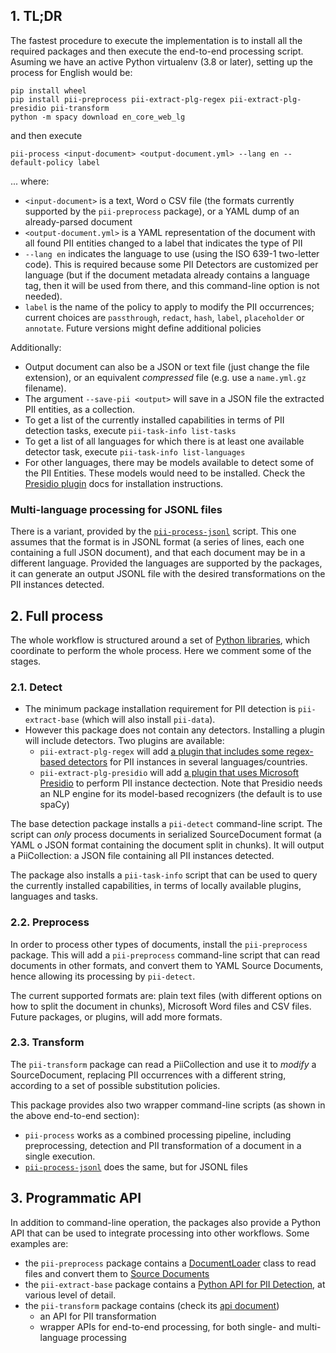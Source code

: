 ## 1. TL;DR

The fastest procedure to execute the implementation is to install all the
required packages and then execute the end-to-end processing script. Asuming
we have an active Python virtualenv (3.8 or later), setting up the process for
English would be:

```
pip install wheel
pip install pii-preprocess pii-extract-plg-regex pii-extract-plg-presidio pii-transform
python -m spacy download en_core_web_lg
```

and then execute

```
pii-process <input-document> <output-document.yml> --lang en --default-policy label
```

... where:

 * `<input-document>` is a text, Word o CSV file (the formats currently supported by
   the `pii-preprocess` package), or a YAML dump of an already-parsed document
 * `<output-document.yml>` is a YAML representation of the document with
   all found PII entities changed to a label that indicates the type of PII
 * `--lang en` indicates the language to use (using the ISO 639-1 two-letter
   code). This is required because some PII Detectors are customized per
   language (but if the document metadata already contains a language tag, then
   it will be used from there, and this command-line option is not needed).
 * `label` is the name of the policy to apply to modify the PII occurrences;
   current choices are `passthrough`, `redact`, `hash`, `label`,
   `placeholder` or `annotate`.  Future versions might define additional
   policies
   
Additionally:

 * Output document can also be a JSON or text file (just change the file
   extension), or an equivalent _compressed_ file (e.g. use a `name.yml.gz` filename).
 * The argument `--save-pii <output>` will save in a JSON file the extracted
   PII entities, as a collection.
 * To get a list of the currently installed capabilities in terms of PII
   detection tasks, execute `pii-task-info list-tasks`
 * To get a list of all languages for which there is at least one available
   detector task, execute `pii-task-info list-languages`
 * For other languages, there may be models available to detect some of the
   PII Entities. These models would need to be installed. Check the [Presidio
   plugin] docs for installation instructions.


### Multi-language processing for JSONL files

There is a variant, provided by the [`pii-process-jsonl`] script. This one
assumes that the format is in JSONL format (a series of lines, each one
containing a full JSON document), and that each document may be in a different
language. Provided the languages are supported by the packages, it can
generate an output JSONL file with the desired transformations on the PII
instances detected.


## 2. Full process

The whole workflow is structured around a set of [Python libraries], which
coordinate to perform the whole process. Here we comment some of the stages.

### 2.1. Detect

* The minimum package installation requirement for PII detection is 
  `pii-extract-base` (which will also install `pii-data`). 
* However this package does not contain any detectors. Installing a plugin
  will include detectors. Two plugins are available:
    - `pii-extract-plg-regex` will add [a plugin that includes some
	  regex-based detectors] for PII instances in several languages/countries.
    - `pii-extract-plg-presidio` will add [a plugin that uses Microsoft
	  Presidio] to perform PII instance dectection. Note that Presidio needs
	  an NLP engine for its model-based recognizers (the default is to use
	  spaCy)

The base detection package installs a `pii-detect` command-line script. The
script can *only* process documents in serialized SourceDocument format (a
YAML o JSON format containing the document split in chunks). It will output
a PiiCollection: a JSON file containing all PII instances detected.

The package also installs a `pii-task-info` script that can be used to query
the currently installed capabilities, in terms of locally available plugins,
languages and tasks.


### 2.2. Preprocess

In order to process other types of documents, install the `pii-preprocess`
package. This will add a `pii-preprocess` command-line script that can read
documents in other formats, and convert them to YAML Source Documents, hence
allowing its processing by `pii-detect`.

The current supported formats are: plain text files (with different options on
how to split the document in chunks), Microsoft Word files and CSV
files. Future packages, or plugins, will add more formats.


### 2.3. Transform

The `pii-transform` package can read a PiiCollection and use it to _modify_
a SourceDocument, replacing PII occurrences with a different string, according to a set
of possible substitution policies.

This package provides also two wrapper command-line scripts (as shown in the above
end-to-end section):
* `pii-process` works as a combined processing pipeline, including preprocessing,
  detection and PII transformation of a document in a single execution.
* [`pii-process-jsonl`] does the same, but for JSONL files


## 3. Programmatic API

In addition to command-line operation, the packages also provide a Python API
that can be used to integrate processing into other workflows. Some examples
are:

 * the `pii-preprocess` package contains a [DocumentLoader] class to read
   files and convert them to [Source Documents]
 * the `pii-extract-base` package contains a [Python API for PII Detection],
   at various level of detail.
 * the `pii-transform` package contains (check its [api document])
     - an API for PII transformation
     - wrapper APIs for end-to-end processing, for both single- and multi-language
	   processing


[a plugin that includes some regex-based detectors]: https://github.com/piisa/pii-extract-plg-regex
[a plugin that uses Microsoft Presidio]: https://github.com/piisa/pii-extract-plg-presidio
[Presidio plugin]: https://github.com/piisa/pii-extract-plg-presidio
[Python libraries]: libraries.md
[DocumentLoader]: https://github.com/piisa/pii-preprocess/tree/main/doc/loader.md
[Source Documents]: libraries.md#source-document
[Python API for PII Detection]: https://github.com/piisa/pii-extract-base/tree/main/doc/usage.md
[`pii-process-jsonl`]: https://github.com/piisa/pii-transform/tree/main/doc/jsonl.md
[api document]: https://github.com/piisa/pii-transform/tree/main/doc/api.md
